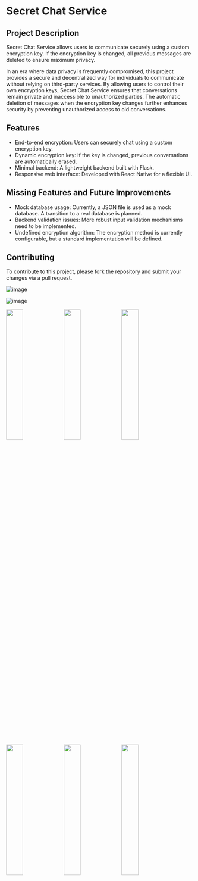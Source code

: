 # Secret Chat Service

## Project Description
Secret Chat Service allows users to communicate securely using a custom encryption key. If the encryption key is changed, all previous messages are deleted to ensure maximum privacy.

In an era where data privacy is frequently compromised, this project provides a secure and decentralized way for individuals to communicate without relying on third-party services. By allowing users to control their own encryption keys, Secret Chat Service ensures that conversations remain private and inaccessible to unauthorized parties. The automatic deletion of messages when the encryption key changes further enhances security by preventing unauthorized access to old conversations.

## Features
- End-to-end encryption: Users can securely chat using a custom encryption key.
- Dynamic encryption key: If the key is changed, previous conversations are automatically erased.
- Minimal backend: A lightweight backend built with Flask.
- Responsive web interface: Developed with React Native for a flexible UI.

## Missing Features and Future Improvements
- Mock database usage: Currently, a JSON file is used as a mock database. A transition to a real database is planned.
- Backend validation issues: More robust input validation mechanisms need to be implemented.
- Undefined encryption algorithm: The encryption method is currently configurable, but a standard implementation will be defined.

## Contributing
To contribute to this project, please fork the repository and submit your changes via a pull request.

![image](https://github.com/user-attachments/assets/36f70bea-7268-4826-8483-47c483dad4e9)

![image](https://github.com/user-attachments/assets/56a0ad68-5222-4992-8410-4a8f4196cd19)

<img src="https://github.com/user-attachments/assets/f34f106d-2a69-4ebb-acf9-05c722a4e5e9" width="30%" height="30%" />
<img src="https://github.com/user-attachments/assets/dccee0b6-9ec9-46b3-9dec-e99ab89a0191" width="30%" height="30%" />
<img src="https://github.com/user-attachments/assets/cedada2c-daac-46d5-9f98-8a49d1c72fff" width="30%" height="30%" />
<img src="https://github.com/user-attachments/assets/f382ddf1-9ce9-426d-9d36-e655b6be0996" width="30%" height="30%" />
<img src="https://github.com/user-attachments/assets/226605fc-3837-4f63-8e27-4ae95b9077f7" width="30%" height="30%" />
<img src="https://github.com/user-attachments/assets/72d9e672-9718-49f9-b43f-2cf2a283384f" width="30%" height="30%" />



